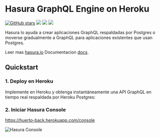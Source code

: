 # Hasura GraphQL Engine on Heroku

[![GitHub stars](https://img.shields.io/github/stars/hasura/graphql-engine.svg?style=social&label=Star)](https://github.com/hasura/graphql-engine) 
<a href="https://discord.gg/vBPpJkS"><img src="https://img.shields.io/badge/chat-discord-brightgreen.svg?logo=discord&style=flat"></a>
<a href="https://twitter.com/intent/follow?screen_name=HasuraHQ"><img src="https://img.shields.io/badge/Follow-HasuraHQ-blue.svg?style=flat&logo=twitter"></a>
<a href="https://eepurl.com/dBUfJ5"><img src="https://img.shields.io/badge/newsletter-subscribe-yellow.svg?style=flat"></a>



Hasura lo ayuda a crear aplicaciones GraphQL respaldadas por Postgres o moverse gradualmente a
GraphQL para aplicaciones existentes que usan Postgres.

Leer mas [hasura.io](https://hasura.io) Documentacion [docs](https://docs.hasura.io). 


## Quickstart

### 1. Deploy en Heroku 
Implemente en Heroku y obtenga instantáneamente una API GraphQL en tiempo real respaldada por Heroku Postgres:



### 2. Iniciar Hasura Console
https://huerto-back.herokuapp.com/console

![Hasura Console](https://graphql-engine-cdn.hasura.io/heroku-repo/assets/hasura_console.png)
